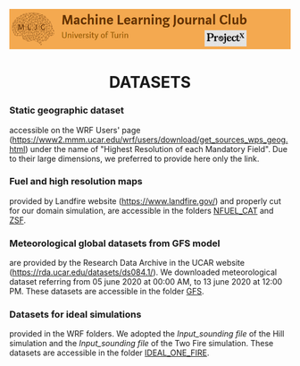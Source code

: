 ![Logo](/Support_Materials/Assets/Logo_MLJC.png)
<h1 align="center">
  DATASETS
</h1>

### Static geographic dataset
accessible on the WRF Users' page (https://www2.mmm.ucar.edu/wrf/users/download/get_sources_wps_geog.html)
under the name of "Highest Resolution of each Mandatory Field". Due to their large dimensions, we preferred to provide here only the link.

### Fuel and high resolution maps 
provided by Landfire website (https://www.landfire.gov/) and properly cut for our domain simulation, are accessible in the folders [NFUEL_CAT](/WRF/GIS_&_Datasets/NFUEL_CAT/) and [ZSF](/WRF/GIS_&_Datasets/ZSF/). 

### Meteorological global datasets from GFS model
are provided by the Research Data Archive in the UCAR website (https://rda.ucar.edu/datasets/ds084.1/). We downloaded meteorological dataset 
referring from 05 june 2020 at 00:00 AM, to 13 june 2020 at 12:00 PM. These datasets are accessible in the folder [GFS](/WRF/GIS_&_Datasets/GFS/). 

### Datasets for ideal simulations 
provided in the WRF folders. We adopted the _Input_sounding file_ of the Hill simulation and the _Input_sounding file_ of the Two Fire simulation. These datasets
are accessible in the folder [IDEAL_ONE_FIRE](/WRF/GIS_&_Datasets/IDEAL_ONE_FIRE/).
